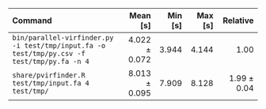 | Command | Mean [s] | Min [s] | Max [s] | Relative |
|:---|---:|---:|---:|---:|
| `bin/parallel-virfinder.py -i test/tmp/input.fa -o test/tmp/py.csv -f test/tmp/py.fa -n 4` | 4.022 ± 0.072 | 3.944 | 4.144 | 1.00 |
| `share/pvirfinder.R test/tmp/input.fa 4 test/tmp/` | 8.013 ± 0.095 | 7.909 | 8.128 | 1.99 ± 0.04 |
